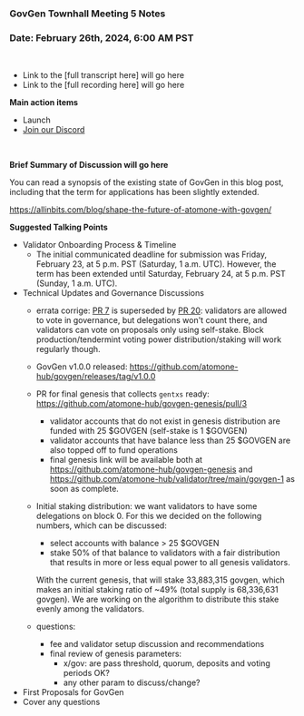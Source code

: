 ### **GovGen Townhall Meeting 5 Notes**

### Date: February 26th, 2024, 6:00 AM PST

<br> 

- Link to the [full transcript here] will go here
- Link to the [full recording here] will go here

**Main action items**

- Launch
- [Join our Discord](https://discord.gg/atomone)

<br> 

**Brief Summary of Discussion will go here**

You can read a synopsis of the existing state of GovGen in this blog post, including that the term for applications has been slightly extended. 

https://allinbits.com/blog/shape-the-future-of-atomone-with-govgen/

**Suggested Talking Points**
- Validator Onboarding Process & Timeline
  - The initial communicated deadline for submission was Friday, February 23, at 5 p.m. PST (Saturday, 1 a.m. UTC). However, the term has been extended until Saturday, February 24, at 5 p.m. PST (Sunday, 1 a.m. UTC). 
- Technical Updates and Governance Discussions
  - errata corrige: [PR 7](https://github.com/atomone-hub/govgen/issues/7) is superseded by [PR 20](https://github.com/atomone-hub/govgen/issues/20): validators are allowed to vote in governance, but delegations won't count there, and validators can vote on proposals only using self-stake. Block production/tendermint voting power distribution/staking will work regularly though.
  - GovGen v1.0.0 released: https://github.com/atomone-hub/govgen/releases/tag/v1.0.0
  - PR for final genesis that collects `gentxs` ready: https://github.com/atomone-hub/govgen-genesis/pull/3
    - validator accounts that do not exist in genesis distribution are funded with 25 $GOVGEN (self-stake is 1 $GOVGEN)
    - validator accounts that have balance less than 25 $GOVGEN are also topped off to fund operations
    - final genesis link will be available both at https://github.com/atomone-hub/govgen-genesis and https://github.com/atomone-hub/validator/tree/main/govgen-1 as soon as complete.
  - Initial staking distribution: we want validators to have some delegations on block 0. For this we decided on the following numbers, which can be discussed:
    - select accounts with balance > 25 $GOVGEN
    - stake 50% of that balance to validators with a fair distribution that results in more or less equal power to all genesis validators. 
    
    With the current genesis, that will stake 33,883,315 govgen, which makes an initial staking ratio of ~49% (total supply is 68,336,631 govgen). We are working on the algorithm to distribute this stake evenly among the validators.
  - questions:
    - fee and validator setup discussion and recommendations
    - final review of genesis parameters:
      - x/gov: are pass threshold, quorum, deposits and voting periods OK?
      - any other param to discuss/change?
- First Proposals for GovGen
- Cover any questions
